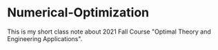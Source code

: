 # Numerical-Optimization
This is my short class note about 2021 Fall Course "Optimal Theory and Engineering Applications". 
